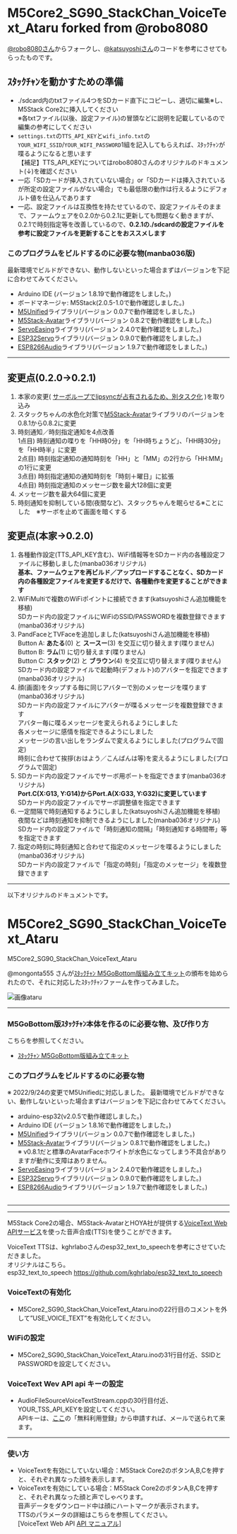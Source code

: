# M5Core2_SG90_StackChan_VoiceText_Ataru forked from @robo8080

[@robo8080さん](https://github.com/robo8080/M5Core2_SG90_StackChan_VoiceText_Ataru)からフォークし、[@katsuyoshiさん](https://github.com/katsuyoshi/M5Core2_SG90_StackChan_VoiceText_Ataru)のコードを参考にさせてもらったものです。

## ｽﾀｯｸﾁｬﾝを動かすための準備

- ./sdcard内のtxtファイル4つをSDカード直下にコピーし、適切に編集※し、M5Stack Core2に挿入してください  
  ※各txtファイル(以後、設定ファイル)の冒頭などに説明を記載しているので編集の参考にしてください
- `settings.txt`の`TTS_API_KEY`と`wifi_info.txt`の`YOUR_WIFI_SSID`/`YOUR_WIFI_PASSWORD`1組を記入してもらえれば、ｽﾀｯｸﾁｬﾝが喋るようになると思います  
  【補足】TTS_API_KEYについてはrobo8080さんのオリジナルのドキュメント(↓)を確認ください
- 一応「SDカードが挿入されていない場合」or「SDカードは挿入されているが所定の設定ファイルがない場合」でも最低限の動作は行えるようにデフォルト値を仕込んであります
- 一応、設定ファイルは互換性を持たせているので、設定ファイルそのままで、ファームウェアを0.2.0から0.2.1に更新しても問題なく動きますが、  
  0.2.1で時刻指定等を改善しているので、**0.2.1の./sdcardの設定ファイルを参考に設定ファイルを更新することをおススメします**

### このプログラムをビルドするのに必要な物(manba036版)

最新環境でビルドができない、動作しないといった場合まずはバージョンを下記に合わせてみてください。

* Arduino IDE (バージョン 1.8.19で動作確認をしました。)
* ボードマネージャ: M5Stack(2.0.5-1.0で動作確認しました。)
* [M5Unified](https://github.com/m5stack/M5Unified)ライブラリ(バージョン 0.0.7で動作確認をしました。)
* [M5Stack-Avatar](https://github.com/meganetaaan/m5stack-avatar/ "Title")ライブラリ(バージョン 0.8.2で動作確認をしました。)
* [ServoEasing](https://github.com/ArminJo/ServoEasing/ "Title")ライブラリ(バージョン 2.4.0で動作確認をしました。)
* [ESP32Servo](https://github.com/madhephaestus/ESP32Servo/ "Title")ライブラリ(バージョン 0.9.0で動作確認をしました。)
* [ESP8266Audio](https://github.com/earlephilhower/ESP8266Audio/ "Title")ライブラリ(バージョン 1.9.7で動作確認をしました。)

---
## 変更点(0.2.0→0.2.1)

1. 本家の変更( [サーボループでlipsyncが占有されるため、別タスク化](https://github.com/robo8080/M5Core2_SG90_StackChan_VoiceText_Ataru/pull/2) )を取り込み
1. スタックちゃんの水色化対策で[M5Stack-Avatar](https://github.com/meganetaaan/m5stack-avatar/)ライブラリのバージョンを0.8.1から0.8.2に変更
1. 時刻通知／時刻指定通知を4点改善  
  1点目) 時刻通知の喋りを「HH時0分」を「HH時ちょうど」、「HH時30分」を「HH時半」に変更  
  2点目) 時刻指定通知の通知時刻を「HH」と「MM」の2行から「HH:MM」の1行に変更  
  3点目) 時刻指定通知の通知時刻を「時刻＋曜日」に拡張  
  4点目) 時刻指定通知のメッセージ数を最大128個に変更
1. メッセージ数を最大64個に変更
1. 時刻通知を抑制している間(夜間など)、スタックちゃんを眠らせる※ことにした　※サーボを止めて画面を暗くする

## 変更点(本家→0.2.0)

1. 各種動作設定(TTS_API_KEY含む)、WiFi情報等をSDカード内の各種設定ファイルに移動しました(manba036オリジナル)  
  **基本、ファームウェアを再ビルド／アップロードすることなく、SDカード内の各種設定ファイルを変更するだけで、各種動作を変更することができます**
1. WiFiMultiで複数のWiFiポイントに接続できます(katsuyoshiさん追加機能を移植)  
  SDカード内の設定ファイルにWiFiのSSID/PASSWORDを複数登録できます(manba036オリジナル)
1. PandFaceとTVFaceを追加しました(katsuyoshiさん追加機能を移植)  
  Button A: __あたる__(0) と __スースー__(3) を交互に切り替えます(喋りません)  
  Button B: __ラム__(1) に切り替えます(喋りません)  
  Button C: __スタック__(2) と __ブラウン__(4) を交互に切り替えます(喋りません)  
  SDカード内の設定ファイルで起動時(デフォルト)のアバターを指定できます(manba036オリジナル)  
1. 顔(画面)をタップする毎に同じアバターで別のメッセージを喋ります(manba036オリジナル)  
  SDカード内の設定ファイルにアバターが喋るメッセージを複数登録できます  
  アバター毎に喋るメッセージを変えられるようにしました  
  各メッセージに感情を指定できるようにしました  
  メッセージの言い出しをランダムで変えるようにしました(プログラムで固定)  
  時刻に合わせて挨拶(おはよう／こんばんは等)を変えるようにしました(プログラムで固定)  
1. SDカード内の設定ファイルでサーボ用ポートを指定できます(manba036オリジナル)  
  **Port.C(X:G13, Y:G14)からPort.A(X:G33, Y:G32)に変更しています**  
  SDカード内の設定ファイルでサーボ調整値を指定できます  
1. 一定間隔で時刻通知するようにしました(katsuyoshiさん追加機能を移植)  
  夜間などは時刻通知を抑制できるようにしました(manba036オリジナル)  
  SDカード内の設定ファイルで「時刻通知の間隔」「時刻通知する時間帯」等を指定できます
1. 指定の時刻に時刻通知と合わせて指定のメッセージを喋るようにしました(manba036オリジナル)  
  SDカード内の設定ファイルで「指定の時刻」「指定のメッセージ」を複数登録できます

---
以下オリジナルのドキュメントです。

# M5Core2_SG90_StackChan_VoiceText_Ataru
M5Core2_SG90_StackChan_VoiceText_Ataru

@mongonta555 さんが[ｽﾀｯｸﾁｬﾝ M5GoBottom版組み立てキット](https://raspberrypi.mongonta.com/about-products-stackchan-m5gobottom-version/ "Title")の頒布を始められたので、それに対応したｽﾀｯｸﾁｬﾝファームを作ってみました。<br>

![画像ataru](images/ataru.png)<br>

---
### M5GoBottom版ｽﾀｯｸﾁｬﾝ本体を作るのに必要な物、及び作り方 ###
こちらを参照してください。<br>
* [ｽﾀｯｸﾁｬﾝ M5GoBottom版組み立てキット](https://raspberrypi.mongonta.com/about-products-stackchan-m5gobottom-version/ "Title")<br>

### このプログラムをビルドするのに必要な物 ###

※ 2022/9/24の変更でM5Unifiedに対応しました。
最新環境でビルドができない、動作しないといった場合まずはバージョンを下記に合わせてみてください。

* arduino-esp32(v2.0.5で動作確認しました。)
* Arduino IDE (バージョン 1.8.16で動作確認をしました。)<br>
* [M5Unified](https://github.com/m5stack/M5Unified)ライブラリ(バージョン 0.0.7で動作確認をしました。)
* [M5Stack-Avatar](https://github.com/meganetaaan/m5stack-avatar/ "Title")ライブラリ(バージョン 0.8.1で動作確認をしました。)<br>※ v0.8.1だと標準のAvatarFaceホワイトが水色になってしまう不具合がありますが動作に支障はありません。
* [ServoEasing](https://github.com/ArminJo/ServoEasing/ "Title")ライブラリ(バージョン 2.4.0で動作確認をしました。)<br>
* [ESP32Servo](https://github.com/madhephaestus/ESP32Servo/ "Title")ライブラリ(バージョン 0.9.0で動作確認をしました。)<br>
* [ESP8266Audio](https://github.com/earlephilhower/ESP8266Audio/ "Title")ライブラリ(バージョン 1.9.7で動作確認をしました。)<br><br>

---

---

M5Stack Core2の場合、M5Stack-AvatarとHOYA社が提供する[VoiceText Web APIサービス](https://cloud.voicetext.jp/webapi "Title")を使った音声合成(TTS)を使うことができます。


VoiceText TTSは、kghrlaboさんのesp32_text_to_speechを参考にさせていただきました。<br>
オリジナルはこちら。<br>
esp32_text_to_speech <https://github.com/kghrlabo/esp32_text_to_speech><br>

### VoiceTextの有効化 ###
* M5Core2_SG90_StackChan_VoiceText_Ataru.inoの22行目のコメントを外して”USE_VOICE_TEXT”を有効化してください。

### WiFiの設定 ###
* M5Core2_SG90_StackChan_VoiceText_Ataru.inoの31行目付近、SSIDとPASSWORDを設定してください。

### VoiceText Wev API api キーの設定 ###
* AudioFileSourceVoiceTextStream.cppの30行目付近、YOUR_TSS_API_KEYを設定してください。<br>
APIキーは、[ここ](https://cloud.voicetext.jp/webapi/ "Title")の「無料利用登録」から申請すれば、メールで送られて来ます。<br>

---

### 使い方 ###
* VoiceTextを有効にしていない場合：M5Stack Core2のボタンA,B,Cを押すと、それぞれ異なった顔を表示します。　<br>
* VoiceTextを有効にしている場合：M5Stack Core2のボタンA,B,Cを押すと、それぞれ異なった顔と声でしゃべります。　<br>
音声データをダウンロード中は顔にハートマークが表示されます。<br>
TTSのパラメータの詳細はこちらを参照してください。<br>
[VoiceText Web API [API マニュアル](https://cloud.voicetext.jp/webapi/docs/api/ "Title")]
<br><br>

